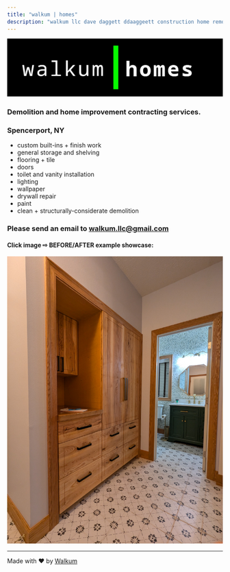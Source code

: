 ```yaml
---
title: "walkum | homes"
description: "walkum llc dave daggett ddaaggeett construction home remodel project carpentry tile floor flooring vinyl drywall paint demolition shelving storage built ins cabinets cabinetry wood woodworking spencerport rochester ny contracting services"
---
```

<link href="./src/css/styles.css" rel="stylesheet" />

<div class="center">

<img src="./src/images/walkum_homes.png" alt="walkum picture" class="title_picture">

### **Demolition** and **home improvement** contracting services.

### Spencerport, NY

- custom built-ins + finish work
- general storage and shelving
- flooring + tile
- doors
- toilet and vanity installation
- lighting
- wallpaper
- drywall repair
- paint
- clean + structurally-considerate demolition

### Please send an email to [walkum.llc@gmail.com](walkum.llc@gmail.com)

#### Click image <span>&#8680;</span> BEFORE/AFTER example showcase:

<a href="https://photos.app.goo.gl/3Zcwxp5RTvZp2yVj9"><img src="./src/images/wh_example.jpg" alt="remodel example" class="title_picture"></a>

</div>

___
<div class="footer">Made with <span>&#10084;&#65039;</span> by <a href="https://walkum.xyz/sites">Walkum</a></div>
